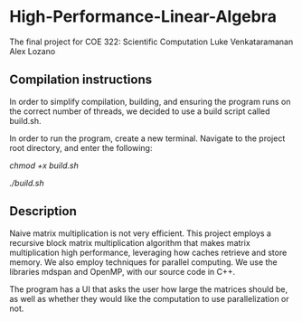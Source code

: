 # High-Performance-Linear-Algebra
The final project for COE 322: Scientific Computation
Luke Venkataramanan
Alex Lozano

## Compilation instructions
In order to simplify compilation, building, and ensuring the program runs on the correct number of threads, we decided to use a build script called build.sh.

In order to run the program, create a new terminal. Navigate to the project root directory, and enter the following:

*chmod +x build.sh*

*./build.sh*

## Description
Naive matrix multiplication is not very efficient. This project employs a recursive block matrix multiplication algorithm that makes matrix multiplication high performance, leveraging how caches retrieve and store memory. We also employ techniques for parallel computing. We use the libraries mdspan and OpenMP, with our source code in C++.

The program has a UI that asks the user how large the matrices should be, as well as whether they would like the computation to use parallelization or not.
